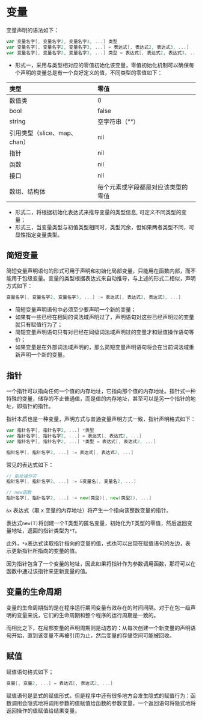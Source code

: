 # 变量

变量声明的语法如下：

```go
var 变量名字[, 变量名字2, 变量名字3, ...] 类型                               // 形式一
var 变量名字[, 变量名字2, 变量名字3, ...] = 表达式[, 表达式2, 表达式3, ...]       // 形式二
var 变量名字[, 变量名字2, 变量名字3, ...] 类型 = 表达式[, 表达式2, 表达式3, ...]   // 形式三
```

* 形式一，采用与类型相对应的零值初始化该变量，零值初始化机制可以确保每个声明的变量总是有一个良好定义的值，不同类型的零值如下：

| 类型 | 零值 |
| :--- | :--- |
| 数值类 | 0 |
| bool | false |
| string | 空字符串（""） |
| 引用类型（slice、map、chan） | nil |
| 指针 | nil |
| 函数 | nil |
| 接口 | nil |
| 数组、结构体 | 每个元素或字段都是对应该类型的零值 |

* 形式二，将根据初始化表达式来推导变量的类型信息, 可定义不同类型的变量；
* 形式三，当变量类型与初值类型相同时，类型冗余，但如果两者类型不同，可显性指定变量类型。

## **简短变量**

简短变量声明语句的形式可用于声明和初始化局部变量，只能用在函数内部，而不能用于包级变量。变量的类型根据表达式来自动推导，与上述的形式二相似，声明方式如下：

```go
变量名字[, 变量名字2, 变量名字3, ...] := 表达式[, 表达式2, 表达式3, ...]
```

* 简短变量声明语句中必须至少要声明一个新的变量；
* 如果有一些已经在相同的词法域声明过了，声明语句对这些已经声明过的变量就只有赋值行为了；
* 简短变量声明语句只有对已经在同级词法域声明过的变量才和赋值操作语句等价；
* 如果变量是在外部词法域声明的，那么简短变量声明语句将会在当前词法域重新声明一个新的变量。

## **指针**

一个指针可以指向任何一个值的内存地址，它指向那个值的内存地址。指针式一种特殊的变量，储存的不止普通值，而是值的内存地址，甚至可以是另一个指针的地址，即指针的指针。

指针本质也是一种变量，声明方式与普通变量声明方式一致，指针声明格式如下：

```go
var 指针名字[, 指针名字2, ...] *类型
var 指针名字[, 指针名字2, ...] = 表达式[, 表达式2, ...]
var 指针名字[, 指针名字2, ...] *类型 = 表达式[, 表达式2, ...]

指针名字[, 指针名字2, ...] := 表达式[, 表达式2, ...]
```

常见的表达式如下：

```go
// 取址操作符
指针名字[, 指针名字2, ...] := &变量名[, 变量名2, ...]

// new函数
指针名字[, 指针名字2, ...] := new(类型)[, new(类型2), ...]
```

`&x` 表达式（取 x 变量的内存地址）将产生一个指向该整数变量的指针。

表达式`new(T)`将创建一个T类型的匿名变量，初始化为T类型的零值，然后返回变量地址，返回的指针类型为`*T`。

此外，`*x`表达式读取指针指向的变量的值，式也可以出现在赋值语句的左边，表示更新指针所指向的变量的值。

因为指针包含了一个变量的地址，因此如果将指针作为参数调用函数，那将可以在函数中通过该指针来更新变量的值。

## **变量的生命周期**

变量的生命周期指的是在程序运行期间变量有效存在的时间间隔。对于在包一级声明的变量来说，它们的生命周期和整个程序的运行周期是一致的。

而相比之下，在局部变量的声明周期则是动态的：从每次创建一个新变量的声明语句开始，直到该变量不再被引用为止，然后变量的存储空间可能被回收。

## **赋值**

赋值语句格式如下；

```go
变量[, 变量2, ...] = 表达式[, 表达式2, ...]
```

赋值语句是显式的赋值形式，但是程序中还有很多地方会发生隐式的赋值行为：函数调用会隐式地将调用参数的值赋值给函数的参数变量，一个返回语句将隐式地将返回操作的值赋值给结果变量。

